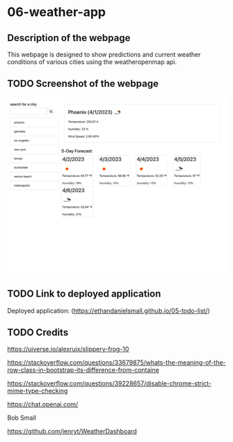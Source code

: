 # 06-weather-app

## Description of the webpage

This webpage is designed to show predictions and current weather conditions of various cities using the weatheropenmap api.

## TODO Screenshot of the webpage

![screenshot of the webpage](https://raw.githubusercontent.com/ethandanielsmall/06-weather-app/main/assets/images/weather%20app.png)

## TODO Link to deployed application

Deployed application: (https://ethandanielsmall.github.io/05-todo-list/)

## TODO Credits

https://uiverse.io/alexruix/slippery-frog-10

https://stackoverflow.com/questions/33679875/whats-the-meaning-of-the-row-class-in-bootstrap-its-difference-from-containe

https://stackoverflow.com/questions/39228657/disable-chrome-strict-mime-type-checking

https://chat.openai.com/

Bob Small

https://github.com/jenryt/WeatherDashboard